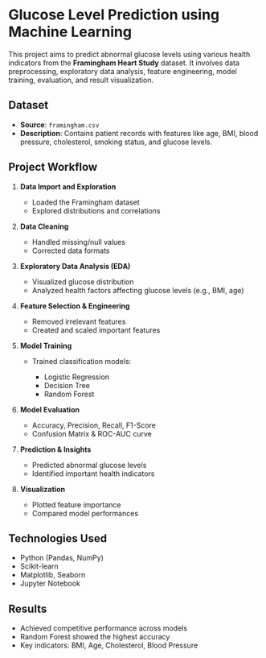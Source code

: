 # Glucose Level Prediction using Machine Learning

This project aims to predict abnormal glucose levels using various health indicators from the **Framingham Heart Study** dataset. It involves data preprocessing, exploratory data analysis, feature engineering, model training, evaluation, and result visualization.


## Dataset

* **Source**: `framingham.csv`
* **Description**: Contains patient records with features like age, BMI, blood pressure, cholesterol, smoking status, and glucose levels.

## Project Workflow

1. **Data Import and Exploration**
    * Loaded the Framingham dataset
   * Explored distributions and correlations

2. **Data Cleaning**

   * Handled missing/null values
   * Corrected data formats

3. **Exploratory Data Analysis (EDA)**

   * Visualized glucose distribution
   * Analyzed health factors affecting glucose levels (e.g., BMI, age)

4. **Feature Selection & Engineering**

   * Removed irrelevant features
   * Created and scaled important features

5. **Model Training**

   * Trained classification models:

     * Logistic Regression
     * Decision Tree
     * Random Forest

6. **Model Evaluation**

   * Accuracy, Precision, Recall, F1-Score
   * Confusion Matrix & ROC-AUC curve

7. **Prediction & Insights**

   * Predicted abnormal glucose levels
   * Identified important health indicators

8. **Visualization**

   * Plotted feature importance
   * Compared model performances

## Technologies Used

* Python (Pandas, NumPy)
* Scikit-learn
* Matplotlib, Seaborn
* Jupyter Notebook

## Results

* Achieved competitive performance across models
* Random Forest showed the highest accuracy
* Key indicators: BMI, Age, Cholesterol, Blood Pressure

